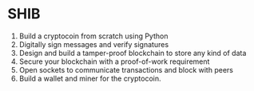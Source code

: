 # SHIB 
1. Build a cryptocoin from scratch using Python
2. Digitally sign messages and verify signatures
3. Design and build a tamper-proof blockchain to store any kind of data
4. Secure your blockchain with a proof-of-work requirement
5. Open sockets to communicate transactions and block with peers
6. Build a wallet and miner for the cryptocoin.
